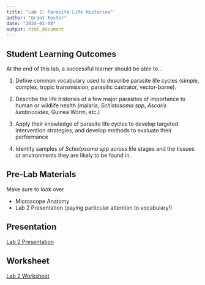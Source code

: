 ```yaml
---
title: "Lab 2: Parasite Life Histories"
author: "Grant Foster"
date: "2024-01-08"
output: html_document
---
```


<base href="{{ .Site.BaseURL }}">


## Student Learning Outcomes

At the end of this lab, a successful learner should be able to…

1. Define common vocabulary used to describe parasite life cycles (simple, complex, tropic transmission, parasitic castrator, vector-borne). 

2. Describe the life histories of a few major parasites of importance to human or wildlife health (malaria, *Schistosoma spp*, *Ascaris lumbricoides*, Guinea Worm, etc.)

3. Apply their knowledge of parasite life cycles to develop targeted intervention strategies, and develop methods to evaluate their performance

4. Identify samples of *Schistosoma spp* across life stages and the tissues or environments they are likely to be found in.


## Pre-Lab Materials
Make sure to look over

* Microscope Anatomy
* Lab 2 Presentation (paying particular attention to vocabulary!)

## Presentation
[Lab 2 Presentation](Lab2Presentation.pdf)


## Worksheet
[Lab 2 Worksheet](Lab2Worksheet.docx)

